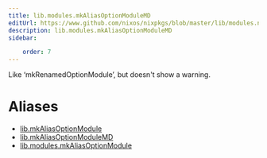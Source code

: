 ```yaml
---
title: lib.modules.mkAliasOptionModuleMD
editUrl: https://www.github.com/nixos/nixpkgs/blob/master/lib/modules.nix#L1250C25
description: lib.modules.mkAliasOptionModuleMD
sidebar:

    order: 7
---
```


Like ‘mkRenamedOptionModule’, but doesn't show a warning.


# Aliases

- [lib.mkAliasOptionModule](/nix-doc-comments/reference/lib/lib-mkAliasOptionModule)
- [lib.mkAliasOptionModuleMD](/nix-doc-comments/reference/lib/lib-mkAliasOptionModuleMD)
- [lib.modules.mkAliasOptionModule](/nix-doc-comments/reference/lib/modules/lib-modules-mkAliasOptionModule)



